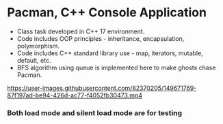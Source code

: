 # Pacman, C++ Console Application
- Class task developed in C++ 17 environment.
- Code includes OOP principles - inheritance, encapsulation, polymorphism.
- Code includes C++ standard library use - map, iterators, mutable, default, etc.
- BFS algorithm using queue is implemented here to make ghosts chase Pacman.

https://user-images.githubusercontent.com/82370205/149671769-87f197ad-be94-426d-ac77-f4052fb30473.mp4
### Both load mode and silent load mode are for testing
